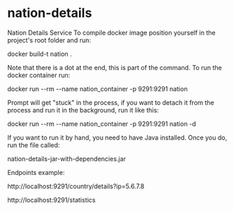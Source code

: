 # nation-details
Nation Details Service
To compile docker image position yourself in the project's root folder and run:

docker build-t nation .

Note that there is a dot at the end, this is part of the command.
To run the docker container run:

docker run --rm --name nation_container -p 9291:9291 nation

Prompt will get "stuck" in the process, if you want to detach it from the process and run it in the background, run it like this:

docker run --rm --name nation_container -p 9291:9291 nation -d

If you want to run it by hand, you need to have Java installed. Once you do, run the file called:

nation-details-jar-with-dependencies.jar

Endpoints example:

http://localhost:9291/country/details?ip=5.6.7.8

http://localhost:9291/statistics
